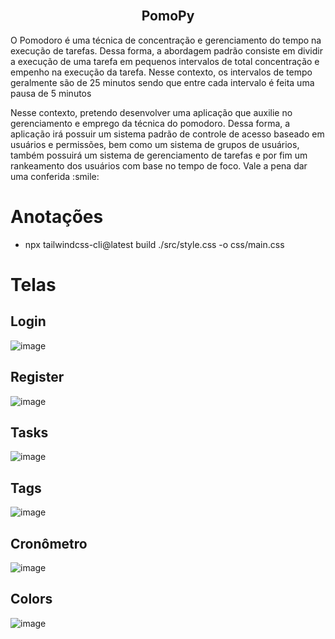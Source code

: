 </br>
<p align="center">
  <h2 align="center">PomoPy</h2>
</p>

<p>
O Pomodoro é uma técnica de concentração e gerenciamento do tempo na execução de tarefas. Dessa forma, a abordagem padrão consiste em dividir a execução de uma tarefa em pequenos intervalos de total concentração e empenho na execução da tarefa. Nesse contexto, os intervalos de tempo geralmente são de 25 minutos sendo que entre cada intervalo é feita uma pausa de 5 minutos
</p>
<p>
Nesse contexto, pretendo desenvolver uma aplicação que auxilie no gerenciamento e emprego da técnica do pomodoro. Dessa forma, a aplicação irá possuir um sistema padrão de controle de acesso baseado em usuários e permissões, bem como um sistema de grupos de usuários, também possuirá um sistema de gerenciamento de tarefas e por fim um rankeamento dos usuários com base no tempo de foco.
Vale a pena dar uma conferida :smile:
</p>


# Anotações
* npx tailwindcss-cli@latest build ./src/style.css -o css/main.css 

# Telas

## Login
![image](https://user-images.githubusercontent.com/23661672/144768281-b07941d9-3731-4feb-8ea7-294c4ba62c1e.png)

## Register
![image](https://user-images.githubusercontent.com/23661672/144768364-b29023ed-3502-4f2c-aad4-06ee06b5fca8.png)

## Tasks
![image](https://user-images.githubusercontent.com/23661672/144768405-8f75a733-8a23-4e60-b978-51989209bbc1.png)

## Tags
![image](https://user-images.githubusercontent.com/23661672/144768438-b2e52def-9945-4156-a269-57a14ab53e1e.png)

## Cronômetro
![image](https://user-images.githubusercontent.com/23661672/141601194-568afbab-972a-4266-b5e3-bede3ac55dd2.png)

## Colors
![image](https://user-images.githubusercontent.com/23661672/146852514-7f479234-7cf4-4638-ad07-ea3f564da88f.png)


